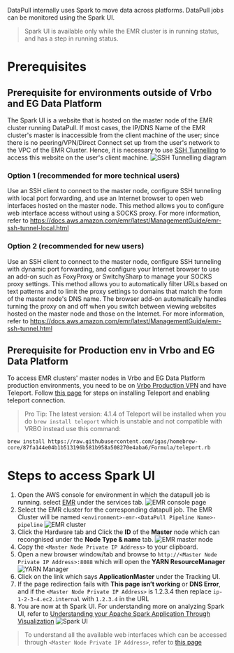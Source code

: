 DataPull internally uses Spark to move data across platforms. DataPull jobs can be monitored using the Spark UI. 

> Spark UI is available only while the EMR cluster is in running status, and has a step in running status.

# Prerequisites

## Prerequisite for environments outside of Vrbo and EG Data Platform

The Spark UI is a website that is hosted on the master node of the EMR cluster running DataPull. If most cases, the IP/DNS Name of the EMR cluster's master is inaccessible from the client machine of the user; since there is no peering/VPN/Direct Connect set up from the user's network to the VPC of the EMR Cluster. Hence, it is necessary to use [SSH Tunnelling](https://www.ssh.com/ssh/tunneling/) to access this website on the user's client machine.
![SSH Tunnelling diagram](https://www.ssh.com/s/ssh-tunneling-1920x585-zRyzToN_.png)


### Option 1 (recommended for more technical users)
Use an SSH client to connect to the master node, configure SSH tunneling with local port forwarding, and use an Internet browser to open web interfaces hosted on the master node. This method allows you to configure web interface access without using a SOCKS proxy. For more information, refer to https://docs.aws.amazon.com/emr/latest/ManagementGuide/emr-ssh-tunnel-local.html

### Option 2 (recommended for new users)
Use an SSH client to connect to the master node, configure SSH tunneling with dynamic port forwarding, and configure your Internet browser to use an add-on such as FoxyProxy or SwitchySharp to manage your SOCKS proxy settings. This method allows you to automatically filter URLs based on text patterns and to limit the proxy settings to domains that match the form of the master node's DNS name. The browser add-on automatically handles turning the proxy on and off when you switch between viewing websites hosted on the master node and those on the Internet. For more information, refer to https://docs.aws.amazon.com/emr/latest/ManagementGuide/emr-ssh-tunnel.html

## Prerequisite for Production env in Vrbo and EG Data Platform

To access EMR clusters' master nodes in Vrbo and EG Data Platform production environments, you need to be on [Vrbo Production VPN](prodvpn.homeawaycorp.com) and have Teleport. Follow [this page](https://wiki.homeawaycorp.com/pages/viewpage.action?spaceKey=Hostingopps&title=Teleport+Client) for steps on installing  Teleport and enabling teleport connection. 

> Pro Tip: The latest version: 4.1.4 of Teleport will be installed when you do `brew install teleport` which is unstable and not compatible with VRBO instead use this command:

```brew install https://raw.githubusercontent.com/igas/homebrew-core/87fa144e04b1b513196b581b958a508270e4aba6/Formula/teleport.rb```

# Steps to access Spark UI
1. Open the AWS console for environment in which the datapull job is running. select [EMR](https://console.aws.amazon.com/elasticmapreduce/home) under the 
      services tab.
      ![EMR console page](media/emr_console.jpg)
1. Select the EMR cluster for the corresponding datapull job. The EMR Cluster will be named `<environment>-emr-<DataPull Pipeline Name>-pipeline`
![EMR cluster](media/emr_cluster.jpg)
1. Click the Hardware tab and Click the **ID** of the **Master** node which can recongnised under the **Node Type & name** tab.
![EMR master node](media/emr_master_node.jpg)
1. Copy the `<Master Node Private IP Address>` to your clipboard. 
1. Open a new browser window/tab and browse to `http://<Master Node Private IP Address>:8088` which will open the **YARN ResourceManager**
![YARN Manager](media/yarn_manager.jpg)
1. Click on the link which says **ApplicationMaster** under the Tracking UI.
1. If the page redirection fails with **This page isn’t working** or **DNS Error**, and if the `<Master Node Private IP Address>` is 1.2.3.4 then replace `ip-1-2-3-4.ec2.internal` with `1.2.3.4` in the URL
1. You are now at th Spark UI. For understanding more on analyzing Spark UI, refer to [Understanding your Apache Spark Application Through Visualization](https://databricks.com/blog/2015/06/22/understanding-your-spark-application-through-visualization.html)
![Spark UI](media/spark_ui.jpg)

> To understand all the available web interfaces which can be accessed through `<Master Node Private IP Address>`, refer to [this page](https://docs.aws.amazon.com/emr/latest/ManagementGuide/emr-web-interfaces.html)